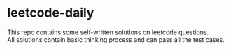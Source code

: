 # leetcode-daily
This repo contains some self-written solutions on leetcode questions.
<br>
All solutions contain basic thinking process and can pass all the test cases.
